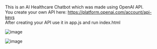 This is an AI Healthcare Chatbot which was made using OpenAI API.
<br>You create your own API here: https://platform.openai.com/account/api-keys
<br>After creating your API use it in app.js and run index.html

![image](https://github.com/raghav-decoded/ChatbotProject/assets/50199745/8c662831-8c18-41f0-82bd-cf0334e264a3)

![image](https://github.com/raghav-decoded/ChatbotProject/assets/50199745/0b7945b0-1982-4b0a-a5e1-507a36225d1b)

